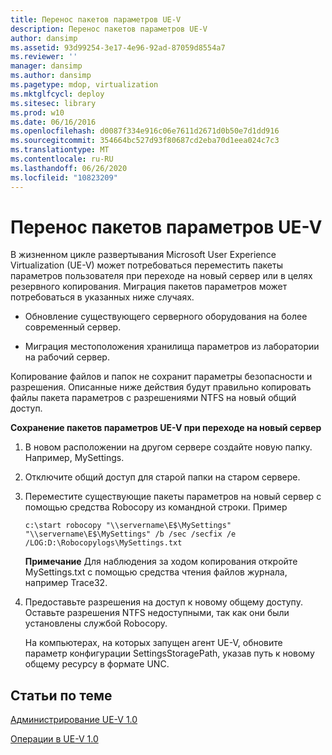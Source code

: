 ```yaml
---
title: Перенос пакетов параметров UE-V
description: Перенос пакетов параметров UE-V
author: dansimp
ms.assetid: 93d99254-3e17-4e96-92ad-87059d8554a7
ms.reviewer: ''
manager: dansimp
ms.author: dansimp
ms.pagetype: mdop, virtualization
ms.mktglfcycl: deploy
ms.sitesec: library
ms.prod: w10
ms.date: 06/16/2016
ms.openlocfilehash: d0087f334e916c06e7611d2671d0b50e7d1dd916
ms.sourcegitcommit: 354664bc527d93f80687cd2eba70d1eea024c7c3
ms.translationtype: MT
ms.contentlocale: ru-RU
ms.lasthandoff: 06/26/2020
ms.locfileid: "10823209"
---
```

# Перенос пакетов параметров UE-V


В жизненном цикле развертывания Microsoft User Experience Virtualization (UE-V) может потребоваться переместить пакеты параметров пользователя при переходе на новый сервер или в целях резервного копирования. Миграция пакетов параметров может потребоваться в указанных ниже случаях.

-   Обновление существующего серверного оборудования на более современный сервер.

-   Миграция местоположения хранилища параметров из лаборатории на рабочий сервер.

Копирование файлов и папок не сохранит параметры безопасности и разрешения. Описанные ниже действия будут правильно копировать файлы пакета параметров с разрешениями NTFS на новый общий доступ.

**Сохранение пакетов параметров UE-V при переходе на новый сервер**

1.  В новом расположении на другом сервере создайте новую папку. Например, MySettings.

2.  Отключите общий доступ для старой папки на старом сервере.

3.  Переместите существующие пакеты параметров на новый сервер с помощью средства Robocopy из командной строки. Пример

    ``` syntax
    c:\start robocopy "\\servername\E$\MySettings" "\\servername\E$\MySettings" /b /sec /secfix /e /LOG:D:\Robocopylogs\MySettings.txt
    ```

    **Примечание**  Для наблюдения за ходом копирования откройте MySettings.txt с помощью средства чтения файлов журнала, например Trace32.

     

4.  Предоставьте разрешения на доступ к новому общему доступу. Оставьте разрешения NTFS недоступными, так как они были установлены службой Robocopy.

    На компьютерах, на которых запущен агент UE-V, обновите параметр конфигурации SettingsStoragePath, указав путь к новому общему ресурсу в формате UNC.

## Статьи по теме


[Администрирование UE-V 1.0](administering-ue-v-10.md)

[Операции в UE-V 1.0](operations-for-ue-v-10.md)

 

 





